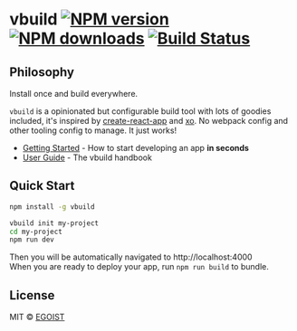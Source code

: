 # vbuild [![NPM version](https://img.shields.io/npm/v/vbuild.svg?style=flat-square)](https://npmjs.com/package/vbuild) [![NPM downloads](https://img.shields.io/npm/dm/vbuild.svg?style=flat-square)](https://npmjs.com/package/vbuild) [![Build Status](https://img.shields.io/circleci/project/egoist/vbuild/master.svg?style=flat-square)](https://circleci.com/gh/egoist/vbuild) 

## Philosophy

Install once and build everywhere.

`vbuild` is a opinionated but configurable build tool with lots of goodies included, it's inspired by [create-react-app](https://github.com/facebookincubator/create-react-app) and [xo](https://github.com/sindresorhus/xo). No webpack config and other tooling config to manage. It just works!

- [Getting Started](https://vbuild.js.org/docs/getting-started.html) - How to start developing an app **in seconds**
- [User Guide](https://vbuild.js.org/docs) - The vbuild handbook

## Quick Start

```bash
npm install -g vbuild

vbuild init my-project
cd my-project
npm run dev
```

Then you will be automatically navigated to http://localhost:4000<br>
When you are ready to deploy your app, run `npm run build` to bundle.

## License

MIT © [EGOIST](https://github.com/egoist)
